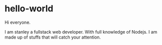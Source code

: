 # hello-world

Hi everyone.

I am stanley a fullstack web developer.
With full knowledge of Nodejs.
I am made up of stuffs that will catch your attention.
